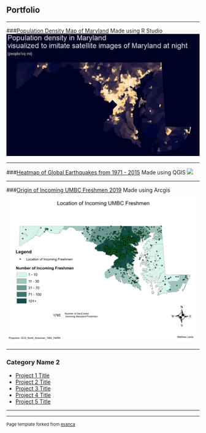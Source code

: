 ## Portfolio

---

 

###[Population Density Map of Maryland]()
Made using R Studio
<img src="images/Md_map1024_1.jpg"/>

---
###[Heatmap of Global Earthquakes from 1971 - 2015]()
Made using QGIS
<img src="images/Lewis_Earthquake_Heatmap_1971-2015.gif?raw=true"/>

---
###[Origin of Incoming UMBC Freshmen 2019]()
Made using Arcgis
<img src="images/0001.jpg?raw=true"/>

---

### Category Name 2

- [Project 1 Title](http://example.com/)
- [Project 2 Title](http://example.com/)
- [Project 3 Title](http://example.com/)
- [Project 4 Title](http://example.com/)
- [Project 5 Title](http://example.com/)

---




---
<p style="font-size:11px">Page template forked from <a href="https://github.com/evanca/quick-portfolio">evanca</a></p>
<!-- Remove above link if you don't want to attibute -->
